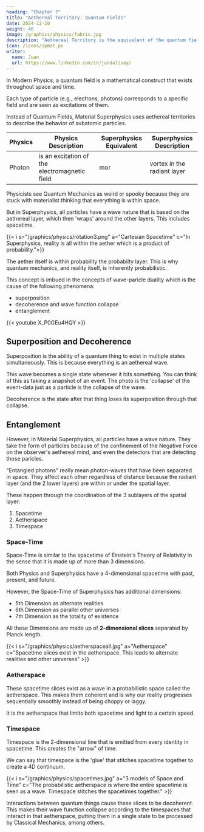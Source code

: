 ```yaml
---
heading: "Chapter 7"
title: "Aethereal Territory: Quantum Fields"
date: 2024-12-10
weight: 46
image: /graphics/physics/fabric.jpg
description: "Aethereal Territory is the equivalent of the quantum fields in Modern Physics"
icon: /icons/spmat.pn
writer:
  name: Juan
  url: https://www.linkedin.com/in/jundalisay/
---
```



In Modern Physics, a quantum field is a mathematical construct that exists throughout space and time.

Each type of particle (e.g., electrons, photons) corresponds to a specific field and are seen as excitations of them.

Instead of Quantum Fields, Material Superphysics uses aethereal territories to describe the behavior of subatomic particles.


Physics | Physics Description | Superphysics Equivalent | Superphysics Description
--- | --- | --- | ---
Photon | is an excitation of the electromagnetic field | mor | vortex in the radiant layer 


Physicists see Quantum Mechanics as weird or spooky because they are stuck with materialist thinking that everything is within space. 


But in Superphysics, all particles have a wave nature that is based on the aethereal layer, which then 'wraps' around the other layers. This includes spacetime.

{{< i s="/graphics/physics/rotation3.png" a="Cartesian Spacetime" c="In Superphysics, reality is all within the aether which is a product of probability.">}}


The aether itself is within probability the probabilty layer. This is why quantum mechanics, and reality itself, is inherently probabilistic. 

This concept is imbued in the concepts of wave-paricle duality which is the cause of the following phenomena:
- superposition
- decoherence and wave function collapse
- entanglement


<!-- Aethereal Territories therefore allow for superposition, entanglement, wave-function collapse as wave-particle duality. -->


{{< youtube X_P0GEu4HQY >}}




## Superposition and Decoherence

Superposition is the ability of a quantum thing to exist in multiple states simultaneously. This is because everything is an aethereal wave.

This wave becomes a single state whenever it hits something. You can think of this as taking a snapshot of an event. The photo is the 'collapse' of the event-data just as a particle is the collapse of the wave.

Decoherence is the state after that thing loses its superposition through that collapse.


## Entanglement

<!-- Physics sees entanglement is where particles become interconnected, affecting each other instantaneously regardless of distance. -->

However, in Material Superphysics, all particles have a wave nature. They take the form of particles because of the confinement of the Negative Force on the observer's aethereal mind, and even the detectors that are detecting those paricles.   

"Entangled photons" really mean photon-waves that have been separated in space. They affect each other regardless of distance because the radiant layer (and the 2 lower layers) are within or under the spatial layer. 

<!-- This is also evident in the  -->

These happen through the coordination of the 3 sublayers of the spatial layer:

1. Spacetime
2. Aetherspace
3. Timespace


### Space-Time 

Space-Time is similar to the spacetime of Einstein's Theory of Relativity in the sense that it is made up of more than 3 dimensions. 

Both Physics and Superphysics have a 4-dimensional spacetime with past, present, and future. 

However, the Space-Time of Superphysics has additional dimensions:
- 5th Dimension as alternate realities
- 6th Dimension as parallel other universes
- 7th Dimension as the totality of existence

All these Dimensions are made up of **2-dimensional slices** separated by Planck length.

{{< i s="/graphics/physics/aetherspaceall.jpg" a="Aetherspace" c="Spacetime slices exist in the aetherspace. This leads to alternate realities and other universes" >}}


### Aetherspace

These spacetime slices exist as a wave in a probabilistic space called the aetherspace. This makes them coherent and is why our reality progresses sequentially smoothly instead of being choppy or laggy.  

It is the aetherspace that limits both spacetime and light to a certain speed.



### Timespace

Timespace is the 2-dimensional line that is emitted from every identity in spacetime. This creates the "arrow" of time.

We can say that timespace is the 'glue' that stitches spacetime together to create a 4D continuum.

{{< i s="/graphics/physics/spacetimes.jpg" a="3 models of Space and Time" c="The probabilistic aetherspace is where the entire spacetime is seen as a wave. Timespace stitches the spacetimes together." >}}

Interactions between quantum things cause these slices to be decoherent. This makes their wave function collapse according to the timespaces that interact in that aetherspace, putting them in a single state to be processed by Classical Mechanics, among others. 




<!-- ### Cartesian Relativity and Teleportation of Masses

Since Cartesian Relativity is based on state-change and is not limited by the speed of light, it can predict how this wave function can collapse. 

This is essential in the teleportation of masses across vast distances of spacetime, and is already done by UFOs.

So Cartesian-Spinozan Physics gives us a chance to catch up with advanced species. This proves that humans are not a hopelessly laggard or inherently dumb species.  -->



<!-- Interactions:
Particles interact through the exchange of other particles, which are also excitations of quantum fields. For instance, electromagnetic interactions occur via the exchange of virtual photons. -->

